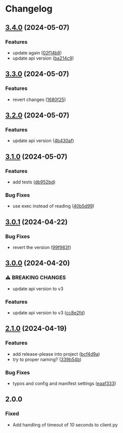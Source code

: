 # Changelog

## [3.4.0](https://github.com/martinalbert/buttercms-python/compare/v3.3.0...v3.4.0) (2024-05-07)


### Features

* update again ([02f14b8](https://github.com/martinalbert/buttercms-python/commit/02f14b8cd6c4e90db63bf013a39e4c6bc21a6756))
* update api version ([ba214c9](https://github.com/martinalbert/buttercms-python/commit/ba214c999d54f5f3feb3103f668347b8f017dc28))

## [3.3.0](https://github.com/martinalbert/buttercms-python/compare/v3.2.0...v3.3.0) (2024-05-07)


### Features

* revert changes ([1680f25](https://github.com/martinalbert/buttercms-python/commit/1680f2594b01d9bd8667958c5e3ccfebd3dd982e))

## [3.2.0](https://github.com/martinalbert/buttercms-python/compare/v3.1.0...v3.2.0) (2024-05-07)


### Features

* update api version ([4b430af](https://github.com/martinalbert/buttercms-python/commit/4b430affd3bebd63dc9c230648ff07f3967f171e))

## [3.1.0](https://github.com/martinalbert/buttercms-python/compare/v3.0.1...v3.1.0) (2024-05-07)


### Features

* add tests ([db952bd](https://github.com/martinalbert/buttercms-python/commit/db952bd1a8f66c679ed6422855c2ef39ff679238))


### Bug Fixes

* use exec instead of reading ([40b5d99](https://github.com/martinalbert/buttercms-python/commit/40b5d995ed890bee779b23038b535b83cb5e77a5))

## [3.0.1](https://github.com/martinalbert/buttercms-python/compare/v3.0.0...v3.0.1) (2024-04-22)


### Bug Fixes

* revert the version ([99f983f](https://github.com/martinalbert/buttercms-python/commit/99f983fb4b59d6c8a96dd3f15e92965bb5b2f633))

## [3.0.0](https://github.com/martinalbert/buttercms-python/compare/v2.1.0...v3.0.0) (2024-04-20)


### ⚠ BREAKING CHANGES

* update api version to v3

### Features

* update api version to v3 ([cc8e2fd](https://github.com/martinalbert/buttercms-python/commit/cc8e2fd7f9a6dec3ab1416dd5b6d152e8c418ff3))

## [2.1.0](https://github.com/martinalbert/buttercms-python/compare/v2.0.0...v2.1.0) (2024-04-19)


### Features

* add release-please into project ([bcf4d9a](https://github.com/martinalbert/buttercms-python/commit/bcf4d9a6c84b7234e4a110f20f1bb42f1854d412))
* try to proper naming? ([339b54b](https://github.com/martinalbert/buttercms-python/commit/339b54bcd111da98600739e9b6532119a4cc54ff))


### Bug Fixes

* typos and config and manifest settings ([eaaf333](https://github.com/martinalbert/buttercms-python/commit/eaaf333b74c16a3996c2198e7aeb9262505b9035))

## 2.0.0

### Fixed
- Add handling of timeout of 10 seconds to client.py
